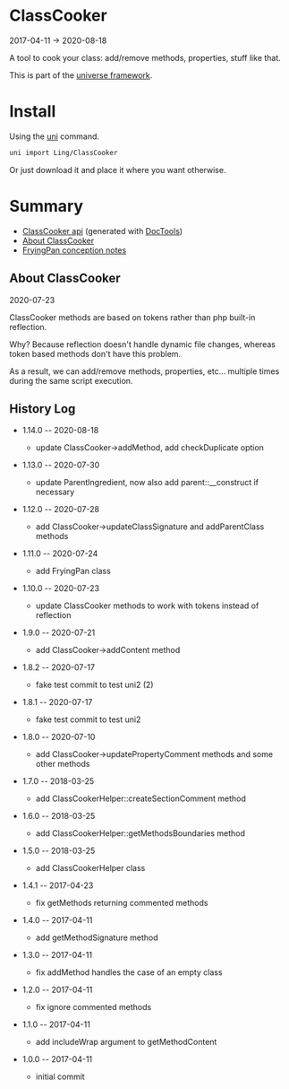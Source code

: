 ClassCooker
===========
2017-04-11 -> 2020-08-18


A tool to cook your class: add/remove methods, properties, stuff like that.


This is part of the [universe framework](https://github.com/karayabin/universe-snapshot).


Install
==========
Using the [uni](https://github.com/lingtalfi/universe-naive-importer) command.
```bash
uni import Ling/ClassCooker
```

Or just download it and place it where you want otherwise.





Summary
===========
- [ClassCooker api](https://github.com/lingtalfi/ClassCooker/blob/master/doc/api/Ling/ClassCooker.md) (generated with [DocTools](https://github.com/lingtalfi/DocTools))
- [About ClassCooker](#about-classcooker)
- [FryingPan conception notes](https://github.com/lingtalfi/ClassCooker/blob/master/doc/pages/frying-pan-conception-notes.md)





About ClassCooker
-----------
2020-07-23



ClassCooker methods are based on tokens rather than php built-in reflection.

Why? Because reflection doesn't handle dynamic file changes, whereas token based methods don't have this problem.

As a result, we can add/remove methods, properties, etc... multiple times during the same script execution.









History Log
------------------
    
- 1.14.0 -- 2020-08-18

    - update ClassCooker->addMethod, add checkDuplicate option
    
- 1.13.0 -- 2020-07-30

    - update ParentIngredient, now also add parent::__construct if necessary
    
- 1.12.0 -- 2020-07-28

    - add ClassCooker->updateClassSignature and addParentClass methods
    
- 1.11.0 -- 2020-07-24

    - add FryingPan class
    
- 1.10.0 -- 2020-07-23

    - update ClassCooker methods to work with tokens instead of reflection
    
- 1.9.0 -- 2020-07-21

    - add ClassCooker->addContent method
    
- 1.8.2 -- 2020-07-17

    - fake test commit to test uni2 (2)
    
- 1.8.1 -- 2020-07-17

    - fake test commit to test uni2
    
- 1.8.0 -- 2020-07-10

    - add ClassCooker->updatePropertyComment methods and some other methods
    
- 1.7.0 -- 2018-03-25

    - add ClassCookerHelper::createSectionComment method
    
- 1.6.0 -- 2018-03-25

    - add ClassCookerHelper::getMethodsBoundaries method
    
- 1.5.0 -- 2018-03-25

    - add ClassCookerHelper class
    
- 1.4.1 -- 2017-04-23

    - fix getMethods returning commented methods
    
- 1.4.0 -- 2017-04-11

    - add getMethodSignature method
    
- 1.3.0 -- 2017-04-11

    - fix addMethod handles the case of an empty class
    
- 1.2.0 -- 2017-04-11

    - fix ignore commented methods
    
- 1.1.0 -- 2017-04-11

    - add includeWrap argument to getMethodContent
    
- 1.0.0 -- 2017-04-11

    - initial commit